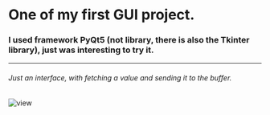 # One of my first GUI project.

### I used framework PyQt5 (not library, there is also the Tkinter library), just was interesting to try it.
---
###### Just an interface, with fetching a value and sending it to the buffer.
![view](https://user-images.githubusercontent.com/108606736/184615908-d1916751-6433-41d5-9e4e-64bdab4d8694.jpg)
